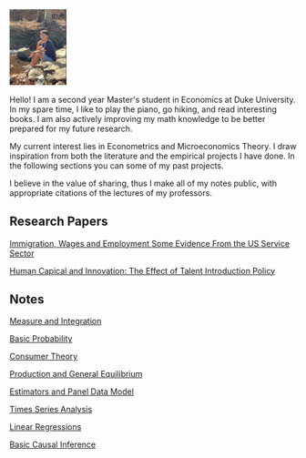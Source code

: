 <img src="image/picture.png" alt="Description" class="img-fluid" style="width:100px;">


Hello! I am a second year Master's student in Economics at Duke University. In my spare time, I like to play the piano, go hiking, and read interesting books. I am also actively improving my math knowledge to be better prepared for my future research.

My current interest lies in Econometrics and Microeconomics Theory. I draw inspiration from both the literature and the empirical projects I have done. In the following sections you can some of my past projects.

I believe in the value of sharing, thus I make all of my notes public, with appropriate citations of the lectures of my professors.


## Research Papers
[Immigration, Wages and Employment Some Evidence From the US Service Sector](https:\\BillRZhao.github.io/papers/writing-sample-thesis.pdf) 

[Human Capical and Innovation: The Effect of Talent Introduction Policy](https:\\BillRZhao.github.io/papers/graduation_thesis.pdf) 


## Notes
[Measure and Integration](https:\\BillRZhao.github.io/notes/MATH631.pdf) 

[Basic Probability](https:\\BillRZhao.github.io/notes/MATH740.pdf)

[Consumer Theory](https:\\BillRZhao.github.io/notes/Consumer%20Theory.pdf)

[Production and General Equilibrium](https:\\BillRZhao.github.io/notes/Production%20and%20General%20Equilibrium.pdf)

[Estimators and Panel Data Model](https:\\BillRZhao.github.io/notes/Estimators%20and%20Panel%20Data%20Model.pdf)

[Times Series Analysis](https:\\BillRZhao.github.io/notes/Time%20Series%20Analysis.pdf)

[Linear Regressions](https:\\BillRZhao.github.io/notes/Linear%20Regressions.pdf)

[Basic Causal Inference](https:\\BillRZhao.github.io/notes/Basic%20Causal%20Inference.pdf)
